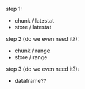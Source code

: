 
step 1:
* chunk / latestat
* store / latestat

step 2 (do we even need it?):
* chunk / range
* store / range

step 3 (do we even need it?):
* dataframe??

